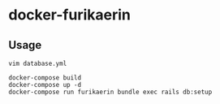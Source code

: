 # docker-furikaerin

## Usage

```
vim database.yml
```

```
docker-compose build 
docker-compose up -d
docker-compose run furikaerin bundle exec rails db:setup
```

